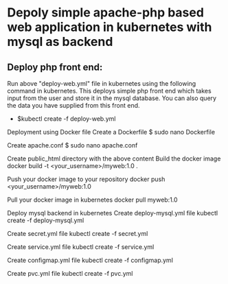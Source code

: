 # Depoly simple apache-php based web application in kubernetes with mysql as backend

## Deploy php front end:

Run above "deploy-web.yml" file in kubernetes using the following command in kubernetes. This deploys simple php front end which takes input from the user and store it in the mysql database. You can also query the data you have supplied from this front end. 

* $kubectl create -f deploy-web.yml

Deployment using Docker file
Create a Dockerfile
$ sudo nano Dockerfile

Create apache.conf
$ sudo nano apache.conf

Create public_html directory with the above content
Build the docker image
docker build -t <your_username>/myweb:1.0 .

Push your docker image to your repository
docker push <your_username>/myweb:1.0

Pull your docker image in kubernetes
docker pull myweb:1.0









Deploy mysql backend in kubernetes
Create deploy-mysql.yml file
kubectl create -f deploy-mysql.yml

Create secret.yml file
kubectl create -f secret.yml

Create service.yml file
kubectl create -f service.yml

Create configmap.yml file
kubectl create -f configmap.yml

Create pvc.yml file
kubectl create -f pvc.yml







